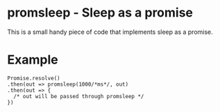 # promsleep - Sleep as a promise

This is a small handy piece of code that implements sleep as a promise. 

# Example 
```
Promise.resolve()
.then(out => promsleep(1000/*ms*/, out)
.then(out => {
  /* out will be passed through promsleep */
}) 
```
